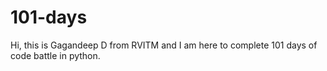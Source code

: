 # 101-days
Hi, this is Gagandeep D from RVITM and I am here to complete 101 days of code battle in python.
